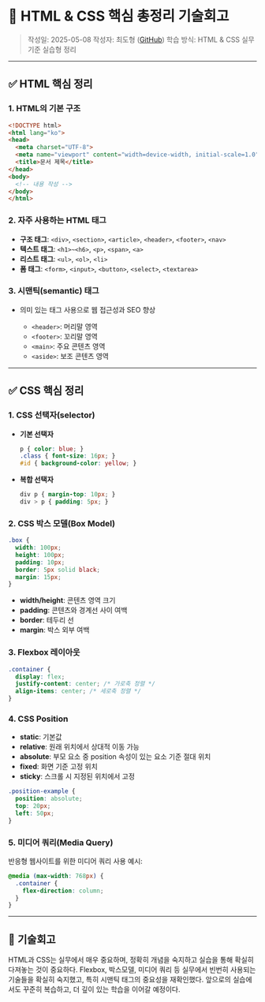 # 📘 HTML & CSS 핵심 총정리 기술회고

> 작성일: 2025-05-08
> 작성자: 최도형 ([GitHub](https://github.com/stylechoi))
> 학습 방식: HTML & CSS 실무 기준 실습형 정리

---

## ✅ HTML 핵심 정리

### 1. HTML의 기본 구조

```html
<!DOCTYPE html>
<html lang="ko">
<head>
  <meta charset="UTF-8">
  <meta name="viewport" content="width=device-width, initial-scale=1.0">
  <title>문서 제목</title>
</head>
<body>
  <!-- 내용 작성 -->
</body>
</html>
```

### 2. 자주 사용하는 HTML 태그

* **구조 태그**: `<div>`, `<section>`, `<article>`, `<header>`, `<footer>`, `<nav>`
* **텍스트 태그**: `<h1>~<h6>`, `<p>`, `<span>`, `<a>`
* **리스트 태그**: `<ul>`, `<ol>`, `<li>`
* **폼 태그**: `<form>`, `<input>`, `<button>`, `<select>`, `<textarea>`

### 3. 시맨틱(semantic) 태그

* 의미 있는 태그 사용으로 웹 접근성과 SEO 향상

  * `<header>`: 머리말 영역
  * `<footer>`: 꼬리말 영역
  * `<main>`: 주요 콘텐츠 영역
  * `<aside>`: 보조 콘텐츠 영역

---

## ✅ CSS 핵심 정리

### 1. CSS 선택자(selector)

* **기본 선택자**

  ```css
  p { color: blue; }
  .class { font-size: 16px; }
  #id { background-color: yellow; }
  ```

* **복합 선택자**

  ```css
  div p { margin-top: 10px; }
  div > p { padding: 5px; }
  ```

### 2. CSS 박스 모델(Box Model)

```css
.box {
  width: 100px;
  height: 100px;
  padding: 10px;
  border: 5px solid black;
  margin: 15px;
}
```

* **width/height**: 콘텐츠 영역 크기
* **padding**: 콘텐츠와 경계선 사이 여백
* **border**: 테두리 선
* **margin**: 박스 외부 여백

### 3. Flexbox 레이아웃

```css
.container {
  display: flex;
  justify-content: center; /* 가로축 정렬 */
  align-items: center; /* 세로축 정렬 */
}
```

### 4. CSS Position

* **static**: 기본값
* **relative**: 원래 위치에서 상대적 이동 가능
* **absolute**: 부모 요소 중 position 속성이 있는 요소 기준 절대 위치
* **fixed**: 화면 기준 고정 위치
* **sticky**: 스크롤 시 지정된 위치에서 고정

```css
.position-example {
  position: absolute;
  top: 20px;
  left: 50px;
}
```

### 5. 미디어 쿼리(Media Query)

반응형 웹사이트를 위한 미디어 쿼리 사용 예시:

```css
@media (max-width: 768px) {
  .container {
    flex-direction: column;
  }
}
```

---

## 🚀 기술회고

HTML과 CSS는 실무에서 매우 중요하며, 정확히 개념을 숙지하고 실습을 통해 확실히 다져놓는 것이 중요하다. Flexbox, 박스모델, 미디어 쿼리 등 실무에서 빈번히 사용되는 기술들을 확실히 숙지했고, 특히 시맨틱 태그의 중요성을 재확인했다. 앞으로의 실습에서도 꾸준히 복습하고, 더 깊이 있는 학습을 이어갈 예정이다.
